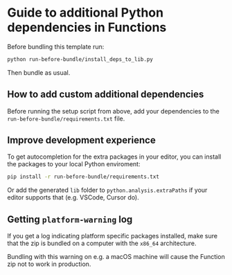 # Guide to additional Python dependencies in Functions

Before bundling this template run:

```sh
python run-before-bundle/install_deps_to_lib.py
```

Then bundle as usual.

## How to add custom additional dependencies

Before running the setup script from above, add your dependencies to the `run-before-bundle/requirements.txt` file.

## Improve development experience

To get autocompletion for the extra packages in your editor, you can install the packages to your local Python enviroment:

```sh
pip install -r run-before-bundle/requirements.txt
```

Or add the generated `lib` folder to `python.analysis.extraPaths` if your editor supports that (e.g. VSCode, Cursor do).

## Getting `platform-warning` log

If you get a log indicating platform specific packages installed, make sure that the zip is bundled on a computer with the `x86_64` architecture.

Bundling with this warning on e.g. a macOS machine will cause the Function zip not to work in production.
